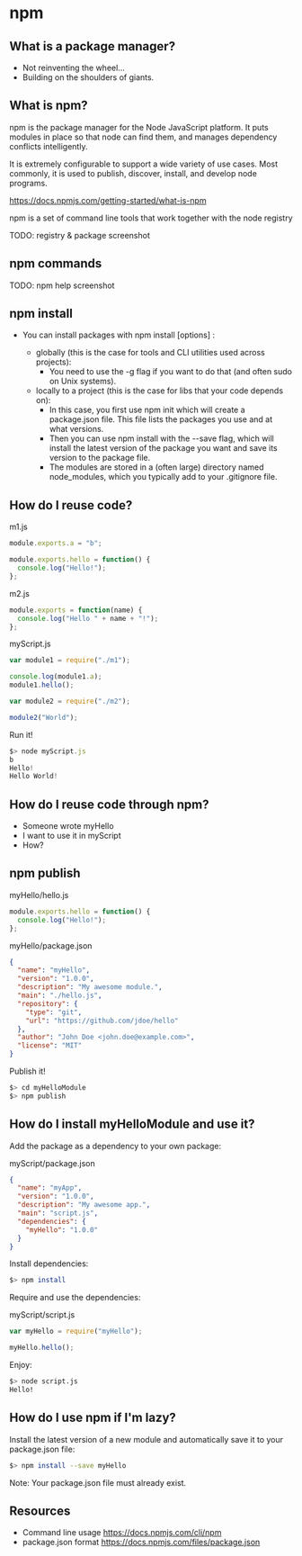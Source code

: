 # npm

<!-- START doctoc -->
<!-- END doctoc -->

## What is a package manager?

* Not reinventing the wheel...
* Building on the shoulders of giants.

## What is npm?

npm is the package manager for the Node JavaScript platform. It puts modules in place so that node can find them, and manages dependency conflicts intelligently.

It is extremely configurable to support a wide variety of use cases. Most commonly, it is used to publish, discover, install, and develop node programs.

https://docs.npmjs.com/getting-started/what-is-npm

npm is a set of command line tools that work together with the node registry

TODO: registry & package screenshot

## npm commands

TODO: npm help screenshot

## npm install

* You can install packages with npm install [options] <name>:
  * globally (this is the case for tools and CLI utilities used across projects):
    * You need to use the -g flag if you want to do that (and often sudo on Unix systems).
  * locally to a project (this is the case for libs that your code depends on):
    * In this case, you first use npm init which will create a package.json file. This file lists the packages you use and at what versions.
    * Then you can use npm install with the --save flag, which will install the latest version of the package you want and save its version to the package file.
    * The modules are stored in a (often large) directory named node_modules, which you typically add to your .gitignore file.

## How do I reuse code?

m1.js

```js
module.exports.a = "b";

module.exports.hello = function() {
  console.log("Hello!");
};
```

m2.js

```js
module.exports = function(name) {
  console.log("Hello " + name + "!");
};
```

myScript.js

```js
var module1 = require("./m1");

console.log(module1.a);
module1.hello();

var module2 = require("./m2");

module2("World");
```

Run it!

```js
$> node myScript.js
b
Hello!
Hello World!
```

## How do I reuse code through npm?

* Someone wrote myHello
* I want to use it in myScript
* How?

## npm publish

myHello/hello.js

```js
module.exports.hello = function() {
  console.log("Hello!");
};
```

myHello/package.json

```json
{
  "name": "myHello",
  "version": "1.0.0",
  "description": "My awesome module.",
  "main": "./hello.js",
  "repository": {
    "type": "git",
    "url": "https://github.com/jdoe/hello"
  },
  "author": "John Doe <john.doe@example.com>",
  "license": "MIT"
}
```

Publish it!

```bash
$> cd myHelloModule
$> npm publish
```

## How do I install myHelloModule and use it?

Add the package as a dependency to your own package:

myScript/package.json

```json
{
  "name": "myApp",
  "version": "1.0.0",
  "description": "My awesome app.",
  "main": "script.js",
  "dependencies": {
    "myHello": "1.0.0"
  }
}
```

Install dependencies:

```bash
$> npm install
```

Require and use the dependencies:

myScript/script.js

```js
var myHello = require("myHello");

myHello.hello();
```

Enjoy:

```bash
$> node script.js
Hello!
```

## How do I use npm if I'm lazy?

Install the latest version of a new module and automatically save it to your package.json file:

```bash
$> npm install --save myHello
```

Note: Your package.json file must already exist.

## Resources

* Command line usage
  https://docs.npmjs.com/cli/npm
* package.json format
  https://docs.npmjs.com/files/package.json
